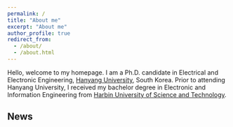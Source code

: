 ```yaml
---
permalink: /
title: "About me"
excerpt: "About me"
author_profile: true
redirect_from: 
  - /about/
  - /about.html
---
```


Hello, welcome to my homepage. I am a Ph.D. candidate in Electrical and Electronic Engineering, [Hanyang University](https://www.hanyang.ac.kr/), South Korea. Prior to attending Hanyang University, I received my bachelor degree in Electronic and Information Engineering from [Harbin University of Science and Technology](http://www.hrbust.edu.cn/).

News
------
